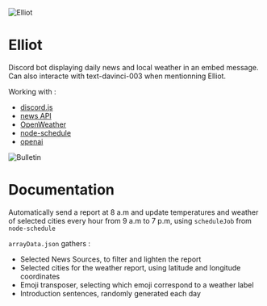 ![Elliot](https://media.discordapp.net/attachments/472319579138293761/1088388781515743252/elliot-logo.png?width=960&height=337)

# Elliot

Discord bot displaying daily news and local weather in an embed message. Can also interacte with text-davinci-003 when mentionning Elliot.

Working with :
* [discord.js](https://discord.js.org/#/)
* [news API](https://newsapi.org/docs/client-libraries/node-js)
* [OpenWeather](https://openweathermap.org/api)
* [node-schedule](https://www.npmjs.com/package/node-schedule)
* [openai](https://www.npmjs.com/package/openai)

![Bulletin](https://cdn.discordapp.com/attachments/472319579138293761/1088394859167109120/image.png)

# Documentation

Automatically send a report at 8 a.m and update temperatures and weather of selected cities every hour from 9 a.m to 7 p.m, using `scheduleJob` from `node-schedule`

`arrayData.json` gathers :
* Selected News Sources, to filter and lighten the report
* Selected cities for the weather report, using latitude and longitude coordinates
* Emoji transposer, selecting which emoji correspond to a weather label
* Introduction sentences, randomly generated each day
